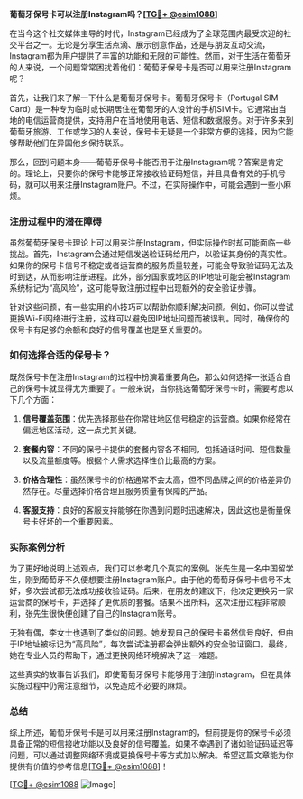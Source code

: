 **葡萄牙保号卡可以注册Instagram吗？[[TG💪+ @esim1088](https://t.me/s/esim1088)]**

在当今这个社交媒体主导的时代，Instagram已经成为了全球范围内最受欢迎的社交平台之一。无论是分享生活点滴、展示创意作品，还是与朋友互动交流，Instagram都为用户提供了丰富的功能和无限的可能性。然而，对于生活在葡萄牙的人来说，一个问题常常困扰着他们：葡萄牙保号卡是否可以用来注册Instagram呢？

首先，让我们来了解一下什么是葡萄牙保号卡。葡萄牙保号卡（Portugal SIM Card）是一种专为临时或长期居住在葡萄牙的人设计的手机SIM卡。它通常由当地的电信运营商提供，支持用户在当地使用电话、短信和数据服务。对于许多来到葡萄牙旅游、工作或学习的人来说，保号卡无疑是一个非常方便的选择，因为它能够帮助他们在异国他乡保持联系。

那么，回到问题本身——葡萄牙保号卡能否用于注册Instagram呢？答案是肯定的。理论上，只要你的保号卡能够正常接收验证码短信，并且具备有效的手机号码，就可以用来注册Instagram账户。不过，在实际操作中，可能会遇到一些小麻烦。

### 注册过程中的潜在障碍

虽然葡萄牙保号卡理论上可以用来注册Instagram，但实际操作时却可能面临一些挑战。首先，Instagram会通过短信发送验证码给用户，以验证其身份的真实性。如果你的保号卡信号不稳定或者运营商的服务质量较差，可能会导致验证码无法及时到达，从而影响注册进程。此外，部分国家或地区的IP地址可能会被Instagram系统标记为“高风险”，这可能导致注册过程中出现额外的安全验证步骤。

针对这些问题，有一些实用的小技巧可以帮助你顺利解决问题。例如，你可以尝试更换Wi-Fi网络进行注册，这样可以避免因IP地址问题而被误判。同时，确保你的保号卡有足够的余额和良好的信号覆盖也是至关重要的。

### 如何选择合适的保号卡？

既然保号卡在注册Instagram的过程中扮演着重要角色，那么如何选择一张适合自己的保号卡就显得尤为重要了。一般来说，当你挑选葡萄牙保号卡时，需要考虑以下几个方面：

1. **信号覆盖范围**：优先选择那些在你常驻地区信号稳定的运营商。如果你经常在偏远地区活动，这一点尤其关键。
   
2. **套餐内容**：不同的保号卡提供的套餐内容各不相同，包括通话时间、短信数量以及流量额度等。根据个人需求选择性价比最高的方案。

3. **价格合理性**：虽然保号卡的价格通常不会太高，但不同品牌之间的价格差异仍然存在。尽量选择价格合理且服务质量有保障的产品。

4. **客服支持**：良好的客服支持能够在你遇到问题时迅速解决，因此这也是衡量保号卡好坏的一个重要因素。

### 实际案例分析

为了更好地说明上述观点，我们可以参考几个真实的案例。张先生是一名中国留学生，刚到葡萄牙不久便想要注册Instagram账户。由于他的葡萄牙保号卡信号不太好，多次尝试都无法成功接收验证码。后来，在朋友的建议下，他决定更换另一家运营商的保号卡，并选择了更优质的套餐。结果不出所料，这次注册过程非常顺利，张先生很快便创建了自己的Instagram账号。

无独有偶，李女士也遇到了类似的问题。她发现自己的保号卡虽然信号良好，但由于IP地址被标记为“高风险”，每次尝试注册都会弹出额外的安全验证窗口。最终，她在专业人员的帮助下，通过更换网络环境解决了这一难题。

这些真实的故事告诉我们，即使葡萄牙保号卡能够用于注册Instagram，但在具体实施过程中仍需注意细节，以免造成不必要的麻烦。

### 总结

综上所述，葡萄牙保号卡是可以用来注册Instagram的，但前提是你的保号卡必须具备正常的短信接收功能以及良好的信号覆盖。如果不幸遇到了诸如验证码延迟等问题，可以通过调整网络环境或更换保号卡等方式加以解决。希望这篇文章能为你提供有价值的参考信息[[TG💪+ @esim1088](https://t.me/s/esim1088)]！

[[TG💪+ @esim1088](https://t.me/s/esim1088) ![Image](https://i.postimg.cc/4NQfJmqS/Snipaste-2025-05-13-00-14-12.png)]